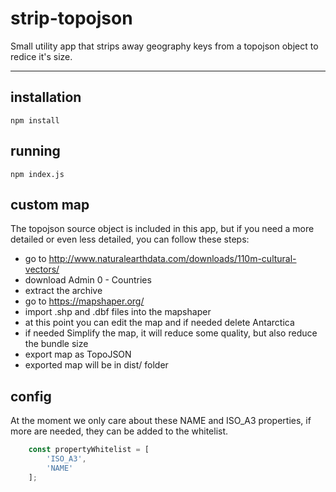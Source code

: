 # strip-topojson
Small utility app that strips away geography keys from a topojson object to redice it's size.

---
## installation

`npm install`

## running
`npm index.js`

## custom map
 The topojson source object is included in this app, but if you need a more detailed or even less detailed, you can follow these steps:
- go to http://www.naturalearthdata.com/downloads/110m-cultural-vectors/
- download Admin 0 - Countries
- extract the archive
- go to https://mapshaper.org/
- import .shp and .dbf files into the mapshaper
- at this point you can edit the map and if needed delete Antarctica
- if needed Simplify the map, it will reduce some quality, but also reduce the bundle size
- export map as TopoJSON
- exported map will be in dist/ folder

## config
At the moment we only care about these NAME and ISO_A3 properties, if more are needed, they can be added to the whitelist.

```js 
    const propertyWhitelist = [
        'ISO_A3', 
        'NAME'
    ];
```